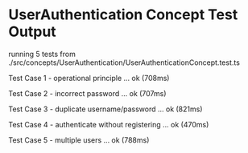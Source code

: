 # UserAuthentication Concept Test Output

running 5 tests from ./src/concepts/UserAuthentication/UserAuthenticationConcept.test.ts

Test Case 1 - operational principle ... ok (708ms)

Test Case 2 - incorrect password ... ok (707ms)

Test Case 3 - duplicate username/password ... ok (821ms)

Test Case 4 - authenticate without registering ... ok
(470ms)

Test Case 5 - multiple users ... ok (788ms)
